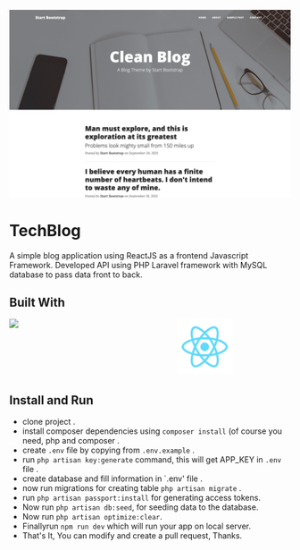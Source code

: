 ![sample-image](https://raw.githubusercontent.com/Zubayer94/TechBlog/main/public/images/home-layout.png)

# TechBlog

A simple blog application using ReactJS as a frontend Javascript Framework. Developed API using PHP Laravel framework with MySQL database to pass data front to back.

## Built With

<a href='//laravel.com'><img align="left" width='300px' src="https://camo.githubusercontent.com/5ceadc94fd40688144b193fd8ece2b805d79ca9b/68747470733a2f2f6c61726176656c2e636f6d2f6173736574732f696d672f636f6d706f6e656e74732f6c6f676f2d6c61726176656c2e737667"></a>

<a href='//reactjs.org/'><img width='100px' src="https://raw.githubusercontent.com/github/explore/80688e429a7d4ef2fca1e82350fe8e3517d3494d/topics/react/react.png"></a>

## Install and Run

-   clone project .
-   install composer dependencies using `composer install` (of course you need, php and composer .
-   create `.env` file by copying from `.env.example` .
-   run `php artisan key:generate` command, this will get APP_KEY in `.env` file .
-   create database and fill information in `.env' file .
-   now run migrations for creating table `php artisan migrate` .
-   run `php artisan passport:install` for generating access tokens.
-   Now run `php artisan db:seed`, for seeding data to the database.
-   Now run `php artisan optimize:clear`.
-   Finallyrun `npm run dev` which will run your app on local server.
-   That's It, You can modify and create a pull request, Thanks.
